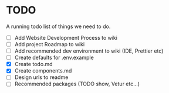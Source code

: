# TODO

A running todo list of things we need to do.

- [ ] Add Website Development Process to wiki
- [ ] Add project Roadmap to wiki
- [ ] Add recommended dev environment to wiki (IDE, Prettier etc)
- [ ] Create defaults for .env.example
- [x] Create todo.md
- [x] Create components.md
- [ ] Design urls to readme
- [ ] Recommended packages (TODO show, Vetur etc...)
